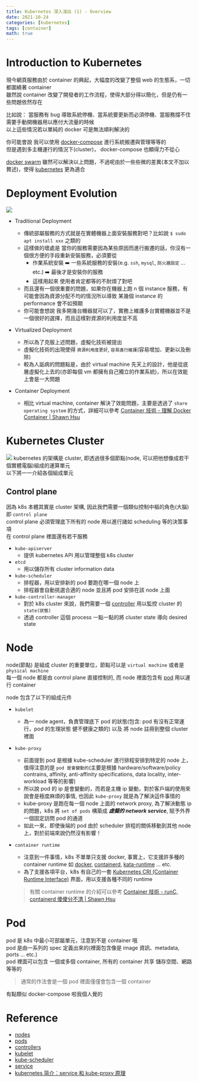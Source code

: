 ```yaml
---
title: Kubernetes 深入淺出 (1) - Overview
date: 2021-10-24
categories: [kubernetes]
tags: [container]
math: true
---
```


# Introduction to Kubernetes
現今網頁服務由於 container 的興起，大幅度的改變了整個 web 的生態系，一切都圍繞著 container\
雖然說 container 改變了開發者的工作流程，使得大部分得以簡化，但是仍有一些問題依然存在

比如說： 當服務有 bug 導致系統停機、當系統要更新而必須停機、當服務撐不住需要手動開機器用以應付大流量的時候\
以上這些情況若以單純的 docker 可是無法順利解決的

你可能會說 我可以使用 [docker-compose](https://docs.docker.com/compose/) 進行系統搬遷與管理等等的\
但是遇到多主機運行的情況下(cluster)， docker-compose 也顯得力不從心

[docker swarm](https://docs.docker.com/engine/swarm/) 雖然可以解決以上問題，不過呢由於一些些微的差異(本文不加以贅述)，使得 [kubernetes](https://kubernetes.io) 更為適合

# Deployment Evolution
![](https://d33wubrfki0l68.cloudfront.net/26a177ede4d7b032362289c6fccd448fc4a91174/eb693/images/docs/container_evolution.svg)
+ Traditional Deployment
    + 傳統部屬服務的方式就是在實體機器上面安裝服務對吧？比如說 `$ sudo apt install xxx` 之類的
    + 這樣做的壞處是 當你的服務需要因為某些原因而進行搬遷的話，你沒有一個很方便的手段重新安裝服務，必須要從
        + 作業系統安裝 :arrow_right: 一些系統服務的安裝(e.g. `ssh`, `mysql`, `防火牆設定` ... etc.) :arrow_right: 最後才是安裝你的服務
        + 這樣用起來 使用者肯定都等的不耐煩了對吧
    + 而且還有一個很重要的問題，如果你在機器上跑 n 個 instance 服務，有可能會因為資源分配不均的情況所以導致 某幾個 instance 的 performance 會不如預期
    + 你可能會想說 我多開幾台機器就可以了，實務上維護多台實體機器並不是一個很好的選擇，而且這樣對資源的利用度並不高

+ Virtualized Deployment
    + 所以為了克服上述問題，虛擬化技術被提出
    + 虛擬化技術的出現使得 `資源利用度更好`, `容易進行維護`(容易增加、更新以及刪除)
    + 較為人詬病的問題點是，由於 virtual machine 先天上的設計，他是從底層虛擬化上去的(亦即每個 vm 都擁有自己獨立的作業系統)，所以在效能上會是一大問題

+ Container Deployment
    + 相比 virtual machine, container 解決了效能問題，主要是透過了 `share operating system` 的方式，詳細可以參考 [Container 技術 - 理解 Docker Container \| Shawn Hsu](../../container/container-docker)

# Kubernetes Cluster
![](https://d33wubrfki0l68.cloudfront.net/2475489eaf20163ec0f54ddc1d92aa8d4c87c96b/e7c81/images/docs/components-of-kubernetes.svg)
kubernetes 的架構是 cluster, 即透過很多個節點(node, 可以把他想像成若干個實體電腦)組成的運算單元\
以下將一一介紹各個組成單元

## Control plane
因為 k8s 本體其實是 cluster 架構, 因此我們需要一個類似控制中樞的角色(大腦) 即 `control plane`\
control plane 必須管理底下所有的 node 用以進行諸如 scheduling 等的決策事項\
在 control plane 裡面還有若干服務
+ `kube-apiserver`
    + 提供 kubernetes API 用以管理整個 k8s cluster
+ `etcd`
    + 用以儲存所有 cluster information data
+ `kube-scheduler`
    + 排程器，用以安排新的 pod 要跑在哪一個 node 上
    + 排程器會自動挑選合適的 node 並且將 pod 安排在該 node 上面
+ `kube-controller-manager`
    + 對於 k8s cluster 來說，我們需要一個 [controller](https://kubernetes.io/docs/concepts/architecture/controller/) 用以監控 cluster 的 `state(狀態)`
    + 透過 controller 這個 process 一點一點的將 cluster state 導向 desired state

# Node
node(節點) 是組成 cluster 的重要單位，節點可以是 `virtual machine` 或者是 `physical machine`\
每一個 node 都是由 control plane 直接控制的, 而 node 裡面包含有 [pod](#pod) 用以運行 container

node 包含了以下的組成元件
+ `kubelet`
    + 為一 node agent，負責管理底下 pod 的狀態(包含: pod 有沒有正常運行，pod 的生理狀態 健不健康之類的) 以及 將 node 註冊到整個 cluster 裡面
+ `kube-proxy`
    + 前面提到 pod 是根據 kube-scheduler 進行排程安排到特定的 node 上，值得注意的是 `pod 是會變動的`(主要是根據 hardware/software/policy contrains, affinity, anti-affinity specifications, data locality, inter-workload 等等的影響)
    + 所以說 pod 的 ip 是會變動的，而若是主機 ip 變動，對於客戶端的使用來說會是極度麻煩的事情, 也因此 `kube-proxy` 就是為了解決這件事情的
    + kube-proxy 是跑在每一個 node 上面的 network proxy, 為了解決動態 ip 的問題，k8s 將 `set of pods` 構築成 ***虛擬的 network service***, 賦予外界一個固定訪問 pod 的通道
    + 如此一來，即使後端的 pod 由於 scheduler 排程的關係移動到其他 node 上，對於前端來說仍然沒有影響！
+ `container runtime`
    + 注意到一件事情，k8s 不單單只支援 docker, 事實上，它支援許多種的 container runtime 如 [docker](https://kubernetes.io/docs/concepts/workloads/pods/), [containerd](https://containerd.io/docs/), [kata-runtime](https://github.com/kata-containers/runtime) ... etc.
    + 為了支援各項平台，k8s 有自己的一套 [Kubernetes CRI (Container Runtime Interface)](https://github.com/kubernetes/community/blob/master/contributors/devel/sig-node/container-runtime-interface.md) 界面，用以支援各種不同的 runtime

    > 有關 container runtime 的介紹可以參考 [Container 技術 - runC, containerd 傻傻分不清 \| Shawn Hsu](../../container/container-runc)

# Pod
pod 是 k8s 中最小可部屬單元，注意到不是 container 哦\
pod 是由一系列的 spec 定義出來的(裡面包含像是 image 資訊、metadata, ports ... etc.)\
pod 裡面可以包含 一個或多個 container, 所有的 container 共享 儲存空間、網路等等的
> 通常的作法會是一個 pod 裡面僅僅會包含一個 container

有點類似 docker-compose 啦我個人覺的

# Reference
+ [nodes](https://kubernetes.io/docs/concepts/architecture/nodes/)
+ [pods](https://kubernetes.io/docs/concepts/workloads/pods/)
+ [controllers](https://kubernetes.io/docs/concepts/architecture/controller/)
+ [kubelet](https://kubernetes.io/docs/reference/command-line-tools-reference/kubelet/)
+ [kube-scheduler](https://kubernetes.io/docs/reference/command-line-tools-reference/kube-scheduler/)
+ [service](https://kubernetes.io/docs/concepts/services-networking/service/)
+ [kubernetes 简介：service 和 kube-proxy 原理](https://cizixs.com/2017/03/30/kubernetes-introduction-service-and-kube-proxy/)
